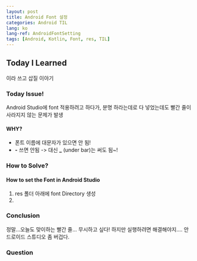 ```yaml
---
layout: post
title: Android Font 설정
categories: Android TIL
lang: ko
lang-ref: AndroidFontSetting
tags: [Android, Kotlin, Font, res, TIL]
---
```


## Today I Learned

이라 쓰고 삽질 이야기

### Today Issue!

Android Studio에 font 적용하려고 하다가, 분명 하라는데로 다 넣었는데도 빨간 줄이 사라지지 않는 문제가 발생

#### WHY?

- 폰트 이름에 대문자가 있으면 안 됨!
- **-** 쓰면 안됨 -> 대신 **\_** (under bar)는 써도 됨~!

### How to Solve?

#### How to set the Font in Android Studio

1. res 폴더 아래에 font Directory 생성
2.

### Conclusion

정말...오늘도 맞이하는 빨간 줄...
무시하고 싶다! 하지만 실행하려면 해결해야지....
안드로이드 스튜디오 좀 버겁다.

### Question
